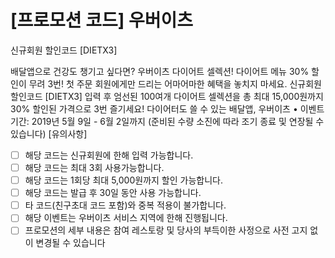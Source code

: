 # [프로모션 코드] 우버이츠

신규회원 할인코드 [DIETX3]


배달앱으로 건강도 챙기고 싶다면? 우버이츠 다이어트 셀렉션!
다이어트 메뉴 30% 할인이 무려 3번! 첫 주문 회원에게만 드리는 어마어마한 혜택을 놓치지 마세요.
신규회원 할인코드 [DIETX3] 입력 후 엄선된 100여개 다이어트 셀렉션을 총 최대 15,000원까지 30% 할인된 가격으로 3번 즐기세요!
다이어터도 쓸 수 있는 배달앱, 우버이츠
•	이벤트 기간: 2019년 5월 9일 - 6월 2일까지
(준비된 수량 소진에 따라 조기 종료 및 연장될 수 있습니다)
[유의사항]
- [ ] 해당 코드는 신규회원에 한해 입력 가능합니다.
- [ ] 해당 코드는 최대 3회 사용가능합니다.
- [ ] 해당 코드는 1회당 최대 5,000원까지 할인 가능합니다.
- [ ] 해당 코드는 발급 후 30일 동안 사용 가능합니다.
- [ ] 타 코드(친구초대 코드 포함)와 중복 적용이 불가합니다.
- [ ] 해당 이벤트는 우버이츠 서비스 지역에 한해 진행됩니다.
- [ ] 프로모션의 세부 내용은 참여 레스토랑 및 당사의 부득이한 사정으로 사전 고지 없이 변경될 수 있습니다
